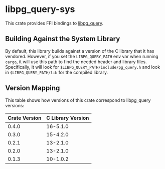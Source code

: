 # libpg_query-sys

This crate provides FFI bindings to
[libpg_query](https://github.com/pganalyze/libpg_query).

## Building Against the System Library

By default, this library builds against a version of the C library that it has
vendored. However, if you set the `LIBPG_QUERY_PATH` env var when running
`cargo`, it will use this path to find the needed header and library
files. Specifically, it will look for `$LIBPG_QUERY_PATH/include/pg_query.h`
and look in `$LIBPG_QUERY_PATH/lib` for the compiled library.

## Version Mapping

This table shows how versions of this crate correspond to libpg_query
versions:

| Crate Version | C Library Version |
|---------------|-------------------|
| 0.4.0         | 16-5.1.0          |
| 0.3.0         | 15-4.2.0          |
| 0.2.1         | 13-2.1.0          |
| 0.2.0         | 13-2.1.0          |
| 0.1.3         | 10-1.0.2          |
